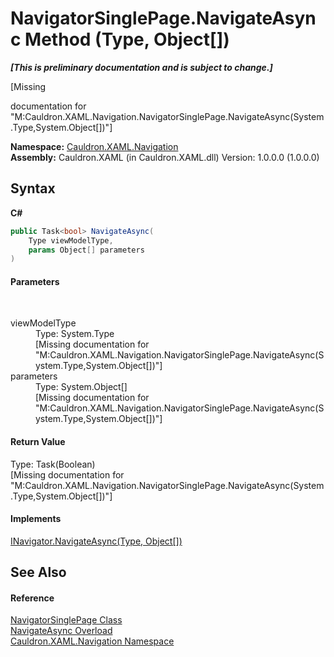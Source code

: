 # NavigatorSinglePage.NavigateAsync Method (Type, Object[])
 _**\[This is preliminary documentation and is subject to change.\]**_

\[Missing <summary> documentation for "M:Cauldron.XAML.Navigation.NavigatorSinglePage.NavigateAsync(System.Type,System.Object[])"\]

**Namespace:**&nbsp;<a href="N_Cauldron_XAML_Navigation">Cauldron.XAML.Navigation</a><br />**Assembly:**&nbsp;Cauldron.XAML (in Cauldron.XAML.dll) Version: 1.0.0.0 (1.0.0.0)

## Syntax

**C#**<br />
``` C#
public Task<bool> NavigateAsync(
	Type viewModelType,
	params Object[] parameters
)
```


#### Parameters
&nbsp;<dl><dt>viewModelType</dt><dd>Type: System.Type<br />\[Missing <param name="viewModelType"/> documentation for "M:Cauldron.XAML.Navigation.NavigatorSinglePage.NavigateAsync(System.Type,System.Object[])"\]</dd><dt>parameters</dt><dd>Type: System.Object[]<br />\[Missing <param name="parameters"/> documentation for "M:Cauldron.XAML.Navigation.NavigatorSinglePage.NavigateAsync(System.Type,System.Object[])"\]</dd></dl>

#### Return Value
Type: Task(Boolean)<br />\[Missing <returns> documentation for "M:Cauldron.XAML.Navigation.NavigatorSinglePage.NavigateAsync(System.Type,System.Object[])"\]

#### Implements
<a href="M_Cauldron_XAML_Navigation_INavigator_NavigateAsync_1">INavigator.NavigateAsync(Type, Object[])</a><br />

## See Also


#### Reference
<a href="T_Cauldron_XAML_Navigation_NavigatorSinglePage">NavigatorSinglePage Class</a><br /><a href="Overload_Cauldron_XAML_Navigation_NavigatorSinglePage_NavigateAsync">NavigateAsync Overload</a><br /><a href="N_Cauldron_XAML_Navigation">Cauldron.XAML.Navigation Namespace</a><br />